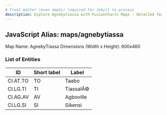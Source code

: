 ```yaml
---
# Front matter (even empty) required for Jekyll to process
description: Explore Agnebytiassa with FusionCharts Maps – Detailed features for seamless integration. Try now & enhance your data visualization today! 
---
```


## JavaScript Alias: maps/agnebytiassa

Map Name: AgnebyTiassa
Dimensions (Width x Height): 600x460

### List of Entities

| ID       | Short label | Label     |
| -------- | ----------- | --------- |
| CI.AT.TO | TO          | Taabo     |
| CI.LG.TI | TI          | TiassalĂ© |
| CI.AG.AV | AV          | Agboville |
| CI.LG.SI | SI          | Sikensi   |
